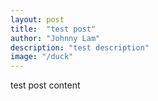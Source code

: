 ```yaml
---
layout: post
title:  "test post"
author: "Johnny Lam"
description: "test description"
image: "/duck"
--- 
```


test post content